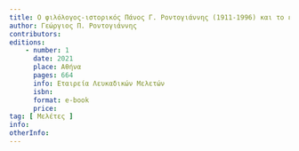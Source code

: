```yaml
---
title: Ο φιλόλογος-ιστορικός Πάνος Γ. Ροντογιάννης (1911-1996) και το εκπαιδευτικό-παιδαγωγικό του έργο
author: Γεώργιος Π. Ροντογιάννης
contributors:
editions:
    - number: 1
      date: 2021
      place: Αθήνα
      pages: 664
      info: Εταιρεία Λευκαδικών Μελετών
      isbn:
      format: e-book
      price:
tag: [ Μελέτες ]
info:
otherInfo:
---
```

